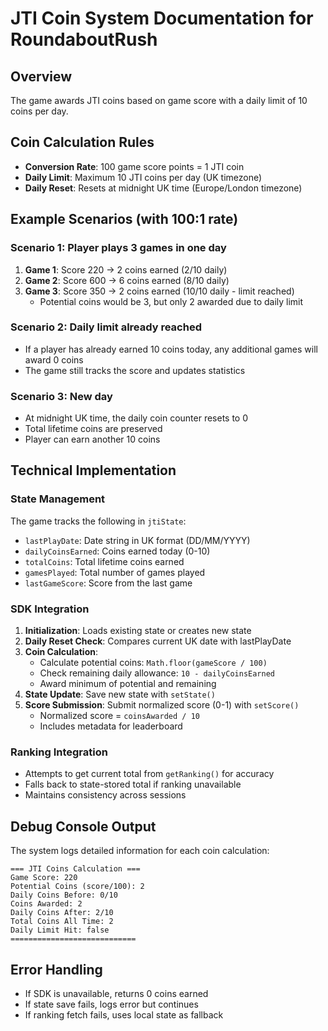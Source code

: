 # JTI Coin System Documentation for RoundaboutRush

## Overview
The game awards JTI coins based on game score with a daily limit of 10 coins per day.

## Coin Calculation Rules
- **Conversion Rate**: 100 game score points = 1 JTI coin
- **Daily Limit**: Maximum 10 JTI coins per day (UK timezone)
- **Daily Reset**: Resets at midnight UK time (Europe/London timezone)

## Example Scenarios (with 100:1 rate)

### Scenario 1: Player plays 3 games in one day
1. **Game 1**: Score 220 → 2 coins earned (2/10 daily)
2. **Game 2**: Score 600 → 6 coins earned (8/10 daily)
3. **Game 3**: Score 350 → 2 coins earned (10/10 daily - limit reached)
   - Potential coins would be 3, but only 2 awarded due to daily limit

### Scenario 2: Daily limit already reached
- If a player has already earned 10 coins today, any additional games will award 0 coins
- The game still tracks the score and updates statistics

### Scenario 3: New day
- At midnight UK time, the daily coin counter resets to 0
- Total lifetime coins are preserved
- Player can earn another 10 coins

## Technical Implementation

### State Management
The game tracks the following in `jtiState`:
- `lastPlayDate`: Date string in UK format (DD/MM/YYYY)
- `dailyCoinsEarned`: Coins earned today (0-10)
- `totalCoins`: Total lifetime coins earned
- `gamesPlayed`: Total number of games played
- `lastGameScore`: Score from the last game

### SDK Integration
1. **Initialization**: Loads existing state or creates new state
2. **Daily Reset Check**: Compares current UK date with lastPlayDate
3. **Coin Calculation**:
   - Calculate potential coins: `Math.floor(gameScore / 100)`
   - Check remaining daily allowance: `10 - dailyCoinsEarned`
   - Award minimum of potential and remaining
4. **State Update**: Save new state with `setState()`
5. **Score Submission**: Submit normalized score (0-1) with `setScore()`
   - Normalized score = `coinsAwarded / 10`
   - Includes metadata for leaderboard

### Ranking Integration
- Attempts to get current total from `getRanking()` for accuracy
- Falls back to state-stored total if ranking unavailable
- Maintains consistency across sessions

## Debug Console Output
The system logs detailed information for each coin calculation:
```
=== JTI Coins Calculation ===
Game Score: 220
Potential Coins (score/100): 2
Daily Coins Before: 0/10
Coins Awarded: 2
Daily Coins After: 2/10
Total Coins All Time: 2
Daily Limit Hit: false
============================
```

## Error Handling
- If SDK is unavailable, returns 0 coins earned
- If state save fails, logs error but continues
- If ranking fetch fails, uses local state as fallback